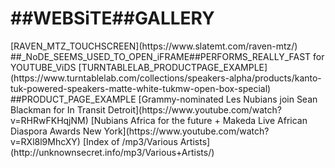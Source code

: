 <h1>##WEBSiTE##GALLERY</h1>
[RAVEN_MTZ_TOUCHSCREEN](https://www.slatemt.com/raven-mtz/) 
##_NoDE_SEEMS_USED_TO_OPEN_iFRAME##PERFORMS_REALLY_FAST for YOUTUBE_ViDS
[TURNTABLELAB_PRODUCTPAGE_EXAMPLE](https://www.turntablelab.com/collections/speakers-alpha/products/kanto-tuk-powered-speakers-matte-white-tukmw-open-box-special) ##PRODUCT_PAGE_EXAMPLE
[Grammy-nominated Les Nubians join Sean Blackman for In Transit Detroit](https://www.youtube.com/watch?v=RHRwFKHqjNM)
[Nubians Africa for the future + Makeda Live African Diaspora Awards New York](https://www.youtube.com/watch?v=RXl8l9MhcXY)
[Index of /mp3/Various Artists](http://unknownsecret.info/mp3/Various+Artists/)
